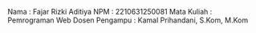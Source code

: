 Nama : Fajar Rizki Aditiya NPM : 2210631250081 Mata Kuliah : Pemrograman Web Dosen Pengampu : Kamal Prihandani, S.Kom, M.Kom
